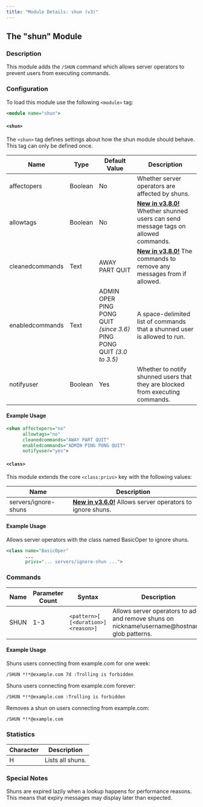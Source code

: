 ```yaml
---
title: "Module Details: shun (v3)"
---
```


## The "shun" Module

### Description

This module adds the `/SHUN` command which allows server operators to prevent users from executing commands.

### Configuration

To load this module use the following `<module>` tag:

```xml
<module name="shun">
```

#### `<shun>`

The `<shun>` tag defines settings about how the shun module should behave. This tag can only be defined once.

Name            | Type    | Default Value                                                            | Description
--------------- | ------- | ------------------------------------------------------------------------ | -----------
affectopers     | Boolean | No                                                                       | Whether server operators are affected by shuns.
allowtags       | Boolean | No                                                                       | [**New in v3.8.0!**](/3/change-log/#inspircd-380) Whether shunned users can send message tags on allowed commands.
cleanedcommands | Text    | AWAY PART QUIT                                                           | [**New in v3.8.0!**](/3/change-log/#inspircd-380) The commands to remove any messages from if allowed.
enabledcommands | Text    | ADMIN OPER PING PONG QUIT *(since 3.6)*<br>PING PONG QUIT *(3.0 to 3.5)* | A space-delimited list of commands that a shunned user is allowed to run.
notifyuser      | Boolean | Yes                                                                      | Whether to notify shunned users that they are blocked from executing commands.

#### Example Usage

```xml
<shun affectopers="no"
      allowtags="no"
      cleanedcommands="AWAY PART QUIT"
      enabledcommands="ADMIN PING PONG QUIT"
      notifyuser="yes">
```

#### `<class>`

This module extends the core `<class:privs>` key with the following values:

Name                 | Description
-------------------- | -----------
servers/ignore-shuns | [**New in v3.6.0!**](/3/change-log/#inspircd-360) Allows server operators to ignore shuns.

#### Example Usage

Allows server operators with the class named BasicOper to ignore shuns.

```xml
<class name="BasicOper"
       ...
       privs="... servers/ignore-shun ...">
```

### Commands

Name | Parameter Count | Syntax                              | Description
---- | --------------- | ----------------------------------- | -----------
SHUN | 1-3             | `<pattern>[ [<duration>] <reason>]` | Allows server operators to add and remove shuns on nickname!username@hostname glob patterns.

#### Example Usage

Shuns users connecting from example.com for one week:

```plaintext
/SHUN *!*@example.com 7d :Trolling is forbidden
```

Shuns users connecting from example.com forever:

```plaintext
/SHUN *!*@example.com :Trolling is forbidden
```

Removes a shun on users connecting from example.com:

```plaintext
/SHUN *!*@example.com
```

### Statistics

Character | Description
--------- | -----------
H         | Lists all shuns.

### Special Notes

Shuns are expired lazily when a lookup happens for performance reasons. This means that expiry messages may display later than expected.
